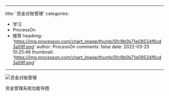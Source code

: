 
---
title: '资金对账管理'
categories: 
 - 学习
 - ProcessOn
 - 推荐
headimg: 'https://img.processon.com/chart_image/thumb/5fc9b0b71e08534f6cd3a09f.png'
author: ProcessOn
comments: false
date: 2022-03-25 10:25:46
thumbnail: 'https://img.processon.com/chart_image/thumb/5fc9b0b71e08534f6cd3a09f.png'
---

<div>   
<img class="thumb" alt="资金对账管理" src="https://img.processon.com/chart_image/thumb/5fc9b0b71e08534f6cd3a09f.png" referrerpolicy="no-referrer">
<p>资金管理系统功能导图</p>  
</div>
            